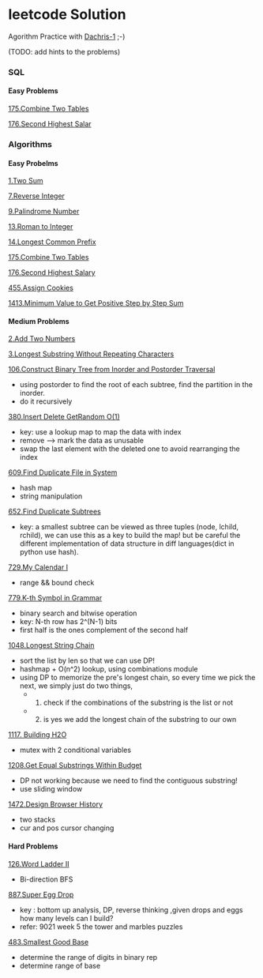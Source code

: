 # leetcode Solution
Agorithm Practice with [Dachris-1](https://github.com/Dachris-1) ;-)

(TODO: add hints to the problems)

### SQL
#### Easy Problems
[175.Combine Two Tables](https://leetcode.com/problems/combine-two-tables)

[176.Second Highest Salar](https://leetcode.com/problems/second-highest-salary)

### Algorithms
#### Easy Probelms
[1.Two Sum](https://leetcode.com/problems/two-sum)

[7.Reverse Integer](https://leetcode.com/problems/reverse-integer)

[9.Palindrome Number](https://leetcode.com/problems/palindrome-number)

[13.Roman to Integer](https://leetcode.com/problems/roman-to-integer)

[14.Longest Common Prefix](https://leetcode.com/problems/longest-common-prefix)

[175.Combine Two Tables](https://leetcode.com/problems/combine-two-tables)

[176.Second Highest Salary](https://leetcode.com/problems/second-highest-salary)

[455.Assign Cookies](https://leetcode.com/problems/assign-cookies)

[1413.Minimum Value to Get Positive Step by Step Sum](https://leetcode.com/problems/minimum-value-to-get-positive-step-by-step-sum)


#### Medium Problems
[2.Add Two Numbers](https://leetcode.com/problems/add-two-numbers)

[3.Longest Substring Without Repeating Characters](https://leetcode.com/problems/longest-substring-without-repeating-characters)

[106.Construct Binary Tree from Inorder and Postorder Traversal](https://leetcode.com/problems/construct-binary-tree-from-inorder-and-postorder-traversal)
- using postorder to find the root of each subtree, find the partition in the inorder. 
- do it recursively

[380.Insert Delete GetRandom O(1)](https://leetcode.com/problems/insert-delete-getrandom-o1)
- key: use a lookup map to map the data with index
- remove --> mark the data as unusable
- swap the last element with the deleted one to avoid rearranging the index

[609.Find Duplicate File in System](https://leetcode.com/problems/find-duplicate-file-in-system)
- hash map
- string manipulation

[652.Find Duplicate Subtrees](https://leetcode.com/problems/find-duplicate-subtrees)
- key: a smallest subtree can be viewed as three tuples (node, lchild, rchild), we can use this as a key to build the map! but be careful the different implementation of data structure in diff languages(dict in python use hash).

[729.My Calendar I](https://leetcode.com/problems/my-calendar-i)
- range && bound check

[779.K-th Symbol in Grammar](https://leetcode.com/problems/k-th-symbol-in-grammar)
- binary search and bitwise operation
- key: N-th row has 2^(N-1) bits
- first half is the ones complement of the second half

[1048.Longest String Chain](https://leetcode.com/problems/longest-string-chain)
- sort the list by len so that we can use DP!
- hashmap + O(n^2) lookup, using combinations module
- using DP to memorize the pre's longest chain, so every time we pick the next, we simply just do two things, 
  - 1. check  if the combinations of the substring is the list or not
  - 2. is yes we add the longest chain of the substring to our own

[1117. Building H2O](https://leetcode.com/problems/building-h2o)
- mutex with 2 conditional variables

[1208.Get Equal Substrings Within Budget](https://leetcode.com/problems/get-equal-substrings-within-budget)
- DP not working because we need to find the contiguous substring!
- use sliding window

[1472.Design Browser History](https://leetcode.com/problems/design-browser-history)
- two stacks
- cur and pos cursor changing


#### Hard Problems
[126.Word Ladder II](https://leetcode.com/problems/word-ladder-ii)
- Bi-direction BFS

[887.Super Egg Drop](https://leetcode.com/problems/smallest-good-base)
- key : bottom up analysis, DP, reverse thinking ,given drops and eggs how many levels can I build?
- refer: 9021 week 5 the tower and marbles puzzles

[483.Smallest Good Base](https://leetcode.com/problems/smallest-good-base)
- determine the range of digits in binary rep
- determine range of base





